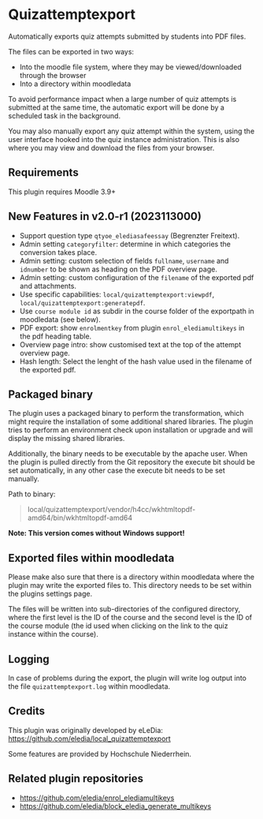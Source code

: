 # Quizattemptexport

Automatically exports quiz attempts submitted by students into PDF files.

The files can be exported in two ways:
* Into the moodle file system, where they may be viewed/downloaded through the browser
* Into a directory within moodledata

To avoid performance impact when a large number of quiz attempts is submitted at the same time, the automatic export will be done by a scheduled task in the background.

You may also manually export any quiz attempt within the system, using the user interface hooked into the quiz instance administration. This is also where you may view and download the files from your browser.

## Requirements
This plugin requires Moodle 3.9+

## New Features in v2.0-r1 (2023113000)
- Support question type `qtyoe_elediasafeessay` (Begrenzter Freitext).
- Admin setting `categoryfilter`: determine in which categories the conversion takes place.
- Admin setting: custom selection of fields `fullname`, `username` and `idnumber` to be shown as heading on the PDF overview page.
- Admin setting: custom configuration of the `filename` of the exported pdf and attachments.
- Use specific capabilities: `local/quizattemptexport:viewpdf`, `local/quizattemptexport:generatepdf`.
- Use `course module id` as subdir in the course folder of the exportpath in moodledata (see below).
- PDF export: show `enrolmentkey` from plugin `enrol_elediamultikeys` in the pdf heading table.
- Overview page intro: show customised text at the top of the attempt overview page.
- Hash length: Select the lenght of the hash value used in the filename of the exported pdf. 

## Packaged binary
The plugin uses a packaged binary to perform the transformation, which might require the installation of some additional shared libraries.
The plugin tries to perform an environment check upon installation or upgrade and will display the missing shared libraries.

Additionally, the binary needs to be executable by the apache user. When the plugin is pulled directly from the Git repository
the execute bit should be set automatically, in any other case the execute bit needs to be set manually.

Path to binary:
> local/quizattemptexport/vendor/h4cc/wkhtmltopdf-amd64/bin/wkhtmltopdf-amd64
 
**Note: This version comes without Windows support!**

## Exported files within moodledata
Please make also sure that there is a directory within moodledata where the plugin may write the exported files to. 
This directory needs to be set within the plugins settings page.

The files will be written into sub-directories of the configured directory, where the first level is the ID of the course and
the second level is the ID of the course module (the id used when clicking on the link to the quiz instance within the course).

## Logging
In case of problems during the export, the plugin will write log output into the file `quizattemptexport.log` within moodledata.

## Credits
This plugin was originally developed by eLeDia: https://github.com/eledia/local_quizattemptexport

Some features are provided by Hochschule Niederrhein.

## Related plugin repositories
- https://github.com/eledia/enrol_elediamultikeys
- https://github.com/eledia/block_eledia_generate_multikeys
